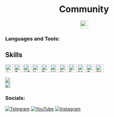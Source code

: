 <!-- BLOG-POST-LIST:START -->
<h1 align=center><b>Community</b></h1>
<div align=center>
<a href="https://tenor.com/view/shrug-gif-25269231"><img src="https://img.shields.io/badge/discord-blue.svg?&style=for-the-badge&logo=discord&logoColor=white" height=25></a>
</div>
  
### Languages and Tools:
 ## Skills
   <a href="https://www.javascript.com" target="_blank" rel="noreferrer noopener"><img src="https://raw.githubusercontent.com/0xShapeShifter/readme-md/master/public/images/skills/core/javascript.svg" alt="JavaScript" width="25" height="25" /></a> <a href="https://www.typescriptlang.org" target="_blank" rel="noreferrer noopener"><img src="https://raw.githubusercontent.com/0xShapeShifter/readme-md/master/public/images/skills/core/typescript.svg" alt="Typescript" width="25" height="25" /></a>  <a href="https://html.com/html5/" target="_blank" rel="noreferrer noopener"><img src="https://raw.githubusercontent.com/0xShapeShifter/readme-md/master/public/images/skills/frontend/html5.svg" alt="HTML5" width="25" height="25" /></a> <a href="https://vuejs.org" target="_blank" rel="noreferrer noopener"><img src="https://raw.githubusercontent.com/0xShapeShifter/readme-md/master/public/images/skills/frontend/vue.svg" alt="Vue" width="25" height="25" /></a> <a href="https://getbootstrap.com" target="_blank" rel="noreferrer noopener"><img src="https://raw.githubusercontent.com/0xShapeShifter/readme-md/master/public/images/skills/frontend/bootstrap.svg" alt="Bootstrap" width="25" height="25" /></a> <a href="http://vitejs.dev/" target="_blank" rel="noreferrer noopener"><img src="https://raw.githubusercontent.com/0xShapeShifter/readme-md/master/public/images/skills/frontend/vite.svg" alt="Vite" width="25" height="25" /></a>  <a href="https://nodejs.org" target="_blank" rel="noreferrer noopener"><img src="https://raw.githubusercontent.com/0xShapeShifter/readme-md/master/public/images/skills/backend/nodejs.svg" alt="NodeJS" width="25" height="25" /></a> <a href="http://expressjs.com" target="_blank" rel="noreferrer noopener"><img src="https://raw.githubusercontent.com/0xShapeShifter/readme-md/master/public/images/skills/backend/express.svg" alt="Express" width="25" height="25" /></a> <a href="https://www.mongodb.com" target="_blank" rel="noreferrer noopener"><img src="https://raw.githubusercontent.com/0xShapeShifter/readme-md/master/public/images/skills/backend/mongodb.svg" alt="Mongo DB" width="25" height="25" /></a> <a href="https://www.postgresql.org" target="_blank" rel="noreferrer noopener"><img src="https://raw.githubusercontent.com/0xShapeShifter/readme-md/master/public/images/skills/backend/postgresql.svg" alt="PostgreSQL" width="25" height="25" /></a>   <a href="http://tilda.cc/" target="_blank" rel="noreferrer noopener"><img src="https://raw.githubusercontent.com/0xShapeShifter/readme-md/master/public/images/skills/nocode/tilda.svg" alt="Tilda" width="25" height="25" /></a>  

<img src="https://github-readme-stats.vercel.app/api/top-langs/?username=Myrchuk21&theme=blue-black"><br><img src="https://github-readme-stats.vercel.app/api?username=Myrchuk21&&show_icons=true&title_color=ffffff&icon_color=bb2acf&text_color=daf7dc&bg_color=151515">


### Socials:
[![Telegram](https://img.shields.io/badge/-Telegram-090909?style=for-the-badge&logo=telegram&logoColor=27A0D9)](https://t.me/x21software)
[![YouTube](https://img.shields.io/badge/-YouTube-090909?style=for-the-badge&logo=YouTube&logoColor=FF0000)](https://www.youtube.com/channel/UCIzG8amXsppsYx6UwCiOTKg)
[![Instagram](https://img.shields.io/badge/-Instagram-090909?style=for-the-badge&logo=instagram&logoColor=B4068E)](https://www.instagram.com/xuy_tebe)

<!-- BLOG-POST-LIST:END -->

